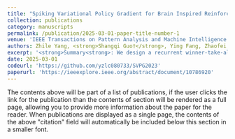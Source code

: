```yaml
---
title: "Spiking Variational Policy Gradient for Brain Inspired Reinforcement Learning"
collection: publications
category: manuscripts
permalink: /publication/2025-03-01-paper-title-number-1
venue: 'IEEE Transactions on Pattern Analysis and Machine Intelligence (<strong>IEEE TPAMI</strong>), March 1'
authors: Zhile Yang, <strong>Shangqi Guo†</strong>, Ying Fang, Zhaofei Yu and Jian K. Liu
excerpt: '<strong>Summary<strong>: We design a recurrent winner-take-all network and propose the spiking variational policy gradient (SVPG), a new R-STDP learning method derived theoretically from the global policy gradient'
date: 2025-03-01
codeurl: 'https://github.com/yzlc080733/SVPG2023'
paperurl: 'https://ieeexplore.ieee.org/abstract/document/10786920'
---
```


The contents above will be part of a list of publications, if the user clicks the link for the publication than the contents of section will be rendered as a full page, allowing you to provide more information about the paper for the reader. When publications are displayed as a single page, the contents of the above "citation" field will automatically be included below this section in a smaller font.
